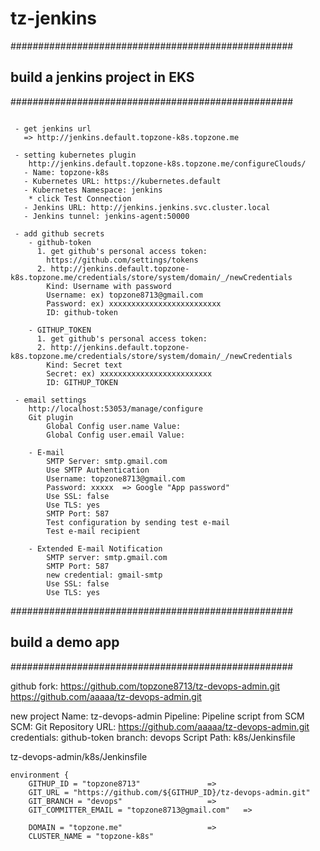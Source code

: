 # tz-jenkins

###################################################
## build a jenkins project in EKS
###################################################
```

 - get jenkins url
   => http://jenkins.default.topzone-k8s.topzone.me

 - setting kubernetes plugin
    http://jenkins.default.topzone-k8s.topzone.me/configureClouds/
   - Name: topzone-k8s
   - Kubernetes URL: https://kubernetes.default
   - Kubernetes Namespace: jenkins
    * click Test Connection
   - Jenkins URL: http://jenkins.jenkins.svc.cluster.local
   - Jenkins tunnel: jenkins-agent:50000

 - add github secrets  
    - github-token
      1. get github's personal access token:
        https://github.com/settings/tokens
      2. http://jenkins.default.topzone-k8s.topzone.me/credentials/store/system/domain/_/newCredentials
        Kind: Username with password
        Username: ex) topzone8713@gmail.com
        Password: ex) xxxxxxxxxxxxxxxxxxxxxxxxx
        ID: github-token

    - GITHUP_TOKEN
      1. get github's personal access token:
      2. http://jenkins.default.topzone-k8s.topzone.me/credentials/store/system/domain/_/newCredentials
        Kind: Secret text
        Secret: ex) xxxxxxxxxxxxxxxxxxxxxxxxx
        ID: GITHUP_TOKEN

 - email settings
    http://localhost:53053/manage/configure
    Git plugin
        Global Config user.name Value: 
        Global Config user.email Value: 

    - E-mail
        SMTP Server: smtp.gmail.com
        Use SMTP Authentication
        Username: topzone8713@gmail.com
        Password: xxxxx  => Google "App password"
        Use SSL: false
        Use TLS: yes
        SMTP Port: 587
        Test configuration by sending test e-mail
        Test e-mail recipient

    - Extended E-mail Notification
        SMTP server: smtp.gmail.com
        SMTP Port: 587
        new credential: gmail-smtp
        Use SSL: false
        Use TLS: yes
```

###################################################
## build a demo app
###################################################

github fork: https://github.com/topzone8713/tz-devops-admin.git
https://github.com/aaaaa/tz-devops-admin.git

new project
Name: tz-devops-admin
Pipeline: Pipeline script from SCM
    SCM: Git
    Repository URL: https://github.com/aaaaa/tz-devops-admin.git
    credentials: github-token
    branch: devops
Script Path: k8s/Jenkinsfile

tz-devops-admin/k8s/Jenkinsfile

    environment {
        GITHUP_ID = "topzone8713"               =>
        GIT_URL = "https://github.com/${GITHUP_ID}/tz-devops-admin.git"
        GIT_BRANCH = "devops"                   =>
        GIT_COMMITTER_EMAIL = "topzone8713@gmail.com"   =>

        DOMAIN = "topzone.me"                   =>
        CLUSTER_NAME = "topzone-k8s"

